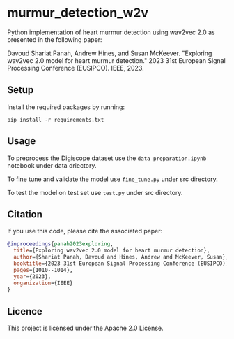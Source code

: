 # murmur_detection_w2v

Python implementation of heart murmur detection using wav2vec 2.0 as presented in the following paper:

Davoud Shariat Panah, Andrew Hines, and Susan McKeever. "Exploring wav2vec 2.0 model for heart murmur detection." 2023 31st European Signal Processing Conference (EUSIPCO). IEEE, 2023.

## Setup
Install the required packages by running:

`pip install -r requirements.txt`

## Usage
To preprocess the Digiscope dataset use the `data preparation.ipynb` notebook under data driectory.

To fine tune and validate the model use `fine_tune.py` under src directory.

To test the model on test set use `test.py` under src directory.

## Citation

If you use this code, please cite the associated paper:

```bibtex
@inproceedings{panah2023exploring,
  title={Exploring wav2vec 2.0 model for heart murmur detection},
  author={Shariat Panah, Davoud and Hines, Andrew and McKeever, Susan},
  booktitle={2023 31st European Signal Processing Conference (EUSIPCO)},
  pages={1010--1014},
  year={2023},
  organization={IEEE}
}
```

## Licence

This project is licensed under the Apache 2.0 License.
